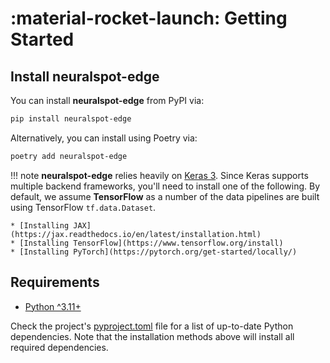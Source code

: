 # :material-rocket-launch: Getting Started

## Install neuralspot-edge

You can install __neuralspot-edge__ from PyPI via:

```bash
pip install neuralspot-edge
```

Alternatively, you can install using Poetry via:

```bash
poetry add neuralspot-edge
```

!!! note
    __neuralspot-edge__ relies heavily on [Keras 3](https://keras.io/). Since Keras supports multiple backend frameworks, you'll need to install one of the following. By default, we assume __TensorFlow__ as a number of the data pipelines are built using TensorFlow `tf.data.Dataset`.

    * [Installing JAX](https://jax.readthedocs.io/en/latest/installation.html)
    * [Installing TensorFlow](https://www.tensorflow.org/install)
    * [Installing PyTorch](https://pytorch.org/get-started/locally/)

## Requirements

* [Python ^3.11+](https://www.python.org)

Check the project's [pyproject.toml](https://github.com/AmbiqAI/neuralspot-edge/blob/main/pyproject.toml) file for a list of up-to-date Python dependencies. Note that the installation methods above will install all required dependencies.
